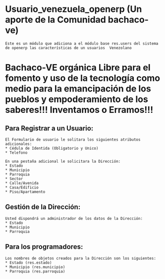 Usuario_venezuela_openerp (Un aporte de la Comunidad bachaco-ve)
===========================================

    Este es un módulo que adiciona a el módulo base res.users del sistema de openerp las características de un usuarios  Venezolano

Bachaco-VE orgánica Libre para el fomento y uso de la tecnología como medio para la emancipación de los pueblos y empoderamiento de los saberes!!! Inventamos o Erramos!!!
==========================================================================================================================================================================

Para Registrar a un Usuario:
--------------------------------------------
    El Formulario de usuario le solitara los siguientes atributos adicionales:
    * Cédula de Identida (Obligatorio y Unico)
    * Telefono
    
    En una pestaña adicional le solicitara la Dirección:
    * Estado 
    * Municipio
    * Parroquia
    * Sector
    * Calle/Avenida
    * Casa/Edificio
    * Piso/Apartamento

Gestión de la Dirección:
--------------------------------------------------
    Usted dispondrá un administrador de los datos de la Dirección: 
    * Estado
    * Municipio
    * Parroquia
    
Para los programadores:
--------------------------------------------------
    Los nombres de objetos creados para la Dirección son los siguientes: 
    * Estado (res.estado)
    * Municipio (res.municipio)
    * Parroquia (res.parroquia)
